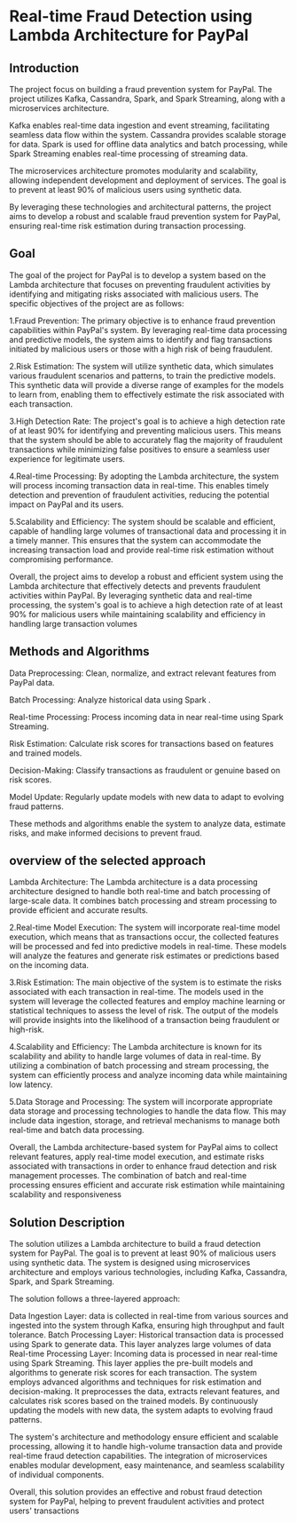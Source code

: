 # Real-time Fraud Detection using Lambda Architecture for PayPal

## Introduction

  The  project focus on building a fraud prevention system for PayPal. The project utilizes Kafka, Cassandra, Spark, and Spark Streaming, along with a microservices architecture.

  Kafka enables real-time data ingestion and event streaming, facilitating seamless data flow within the system. Cassandra provides scalable storage for  data. Spark is used for offline data analytics and batch processing, while Spark Streaming enables real-time processing of streaming data.

  The microservices architecture promotes modularity and scalability, allowing independent development and deployment of services. The goal is to prevent at least 90% of malicious users using synthetic data.

  By leveraging these technologies and architectural patterns, the project aims to develop a robust and scalable fraud prevention system for PayPal, ensuring real-time risk estimation during transaction processing.


## Goal

  The goal of the project for PayPal is to develop a system based on the Lambda architecture that focuses on preventing fraudulent activities by identifying and mitigating risks associated with malicious users. The specific objectives of the project are as follows:

  1.Fraud Prevention: The primary objective is to enhance fraud prevention capabilities within PayPal's system. By leveraging real-time data processing and predictive models, the system aims to identify and flag transactions initiated by malicious users or those with a high risk of being fraudulent.

  2.Risk Estimation: The system will utilize synthetic data, which simulates various fraudulent scenarios and patterns, to train the predictive models. This synthetic data will provide a diverse range of examples for the models to learn from, enabling them to effectively estimate the risk associated with each transaction.

  3.High Detection Rate: The project's goal is to achieve a high detection rate of at least 90% for identifying and preventing malicious users. This means that the system should be able to accurately flag the majority of fraudulent transactions while minimizing false positives to ensure a seamless user experience for legitimate users.

  4.Real-time Processing: By adopting the Lambda architecture, the system will process incoming transaction data in real-time. This enables timely detection and prevention of fraudulent activities, reducing the potential impact on PayPal and its users.

  5.Scalability and Efficiency: The system should be scalable and efficient, capable of handling large volumes of transactional data and processing it in a timely manner. This ensures that the system can accommodate the increasing transaction load and provide real-time risk estimation without compromising performance.

  Overall, the project aims to develop a robust and efficient system using the Lambda architecture that effectively detects and prevents fraudulent activities within PayPal. By leveraging synthetic data and real-time processing, the system's goal is to achieve a high detection rate of at least 90% for malicious users while maintaining scalability and efficiency in handling large transaction volumes

## Methods and Algorithms

  Data Preprocessing: Clean, normalize, and extract relevant features from PayPal data.
  
  Batch Processing: Analyze historical data using Spark .
  
  Real-time Processing: Process incoming data in near real-time using Spark Streaming.
  
  Risk Estimation: Calculate risk scores for transactions based on features and trained models.
  
  Decision-Making: Classify transactions as fraudulent or genuine based on risk scores.
  
  Model Update: Regularly update models with new data to adapt to evolving fraud patterns.
  
  These methods and algorithms enable the system to analyze data, estimate risks, and make informed decisions to prevent fraud.
  

## overview of the selected approach

  Lambda Architecture: The Lambda architecture is a data processing architecture designed to handle both real-time and batch processing of large-scale data. It combines batch processing and stream processing to provide efficient and accurate results.

  2.Real-time Model Execution: The system will incorporate real-time model execution, which means that as transactions occur, the collected features will be processed and fed into predictive models in real-time. These models will analyze the features and generate risk estimates or predictions based on the incoming data.

  3.Risk Estimation: The main objective of the system is to estimate the risks associated with each transaction in real-time. The models used in the system will leverage the collected features and employ machine learning or statistical techniques to assess the level of risk. The output of the models will provide insights into the likelihood of a transaction being fraudulent or high-risk.

  4.Scalability and Efficiency: The Lambda architecture is known for its scalability and ability to handle large volumes of data in real-time. By utilizing a combination of batch processing and stream processing, the system can efficiently process and analyze incoming data while maintaining low latency.

  5.Data Storage and Processing: The system will incorporate appropriate data storage and processing technologies to handle the data flow. This may include data ingestion, storage, and retrieval mechanisms to manage both real-time and batch data processing.

  Overall, the Lambda architecture-based system for PayPal aims to collect relevant features, apply real-time model execution, and estimate risks associated with transactions in order to enhance fraud detection and risk management processes. The combination of batch and real-time processing ensures efficient and accurate risk estimation while maintaining scalability and responsiveness


## Solution Description

  The solution utilizes a Lambda architecture to build a fraud detection system for PayPal. The goal is to prevent at least 90% of malicious users using synthetic data. The system is designed using microservices architecture and employs various technologies, including Kafka, Cassandra, Spark, and Spark Streaming.

  The solution follows a three-layered approach:

  Data Ingestion Layer:  data is collected in real-time from various sources and ingested into the system through Kafka, ensuring high throughput and fault tolerance.
  Batch Processing Layer: Historical transaction data is processed using Spark  to generate data. This layer analyzes large volumes of data 
  Real-time Processing Layer: Incoming  data is processed in near real-time using Spark Streaming. This layer applies the pre-built models and algorithms to generate risk scores for each transaction.
  The system employs advanced algorithms and techniques for risk estimation and decision-making. It preprocesses the data, extracts relevant features, and calculates risk scores based on the trained models. By continuously updating the models with new data, the system adapts to evolving fraud patterns.

  The system's architecture and methodology ensure efficient and scalable processing, allowing it to handle high-volume transaction data and provide real-time fraud detection capabilities. The integration of microservices enables modular development, easy maintenance, and seamless scalability of individual components.

  Overall, this solution provides an effective and robust fraud detection system for PayPal, helping to prevent fraudulent activities and protect users' transactions

